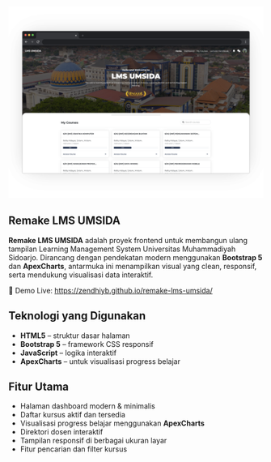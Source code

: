 ![App Screenshot](https://github.com/zendhiyb/remake-lms-umsida/blob/cbf626670c29830337f2fdcb7402608d30a55f29/image/image.png)

## Remake LMS UMSIDA

**Remake LMS UMSIDA** adalah proyek frontend untuk membangun ulang tampilan Learning Management System Universitas Muhammadiyah Sidoarjo. Dirancang dengan pendekatan modern menggunakan **Bootstrap 5** dan **ApexCharts**, antarmuka ini menampilkan visual yang clean, responsif, serta mendukung visualisasi data interaktif.

🔗 Demo Live: https://zendhiyb.github.io/remake-lms-umsida/


## Teknologi yang Digunakan

- **HTML5** – struktur dasar halaman
- **Bootstrap 5** – framework CSS responsif
- **JavaScript** – logika interaktif
- **ApexCharts** – untuk visualisasi progress belajar

## Fitur Utama

- Halaman dashboard modern & minimalis
- Daftar kursus aktif dan tersedia
- Visualisasi progress belajar menggunakan **ApexCharts**
- Direktori dosen interaktif
- Tampilan responsif di berbagai ukuran layar
- Fitur pencarian dan filter kursus

